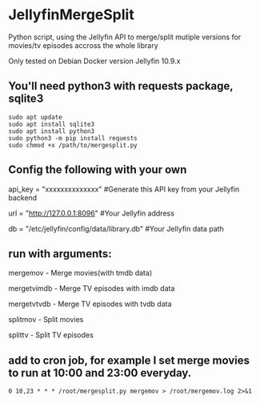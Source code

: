 # JellyfinMergeSplit

Python script, using the Jellyfin API to merge/split mutiple versions for movies/tv episodes accross the whole library

Only tested on Debian Docker version Jellyfin 10.9.x


## You'll need python3 with requests package, sqlite3

```
sudo apt update
sudo apt install sqlite3
sudo apt install python3
sudo python3 -m pip install requests
sudo chmod +x /path/to/mergesplit.py
``` 


## Config the following with your own

api_key = "xxxxxxxxxxxxxx"  #Generate this API key from your Jellyfin backend

url = "http://127.0.0.1:8096"  #Your Jellyfin address

db = "/etc/jellyfin/config/data/library.db"  #Your Jellyfin data path


## run with arguments:

mergemov - Merge movies(with tmdb data)

mergetvimdb - Merge TV episodes with imdb data

mergetvtvdb - Merge TV episodes with tvdb data

splitmov - Split movies

splittv - Split TV episodes


## add to cron job, for example I set merge movies to run at 10:00 and 23:00 everyday.
``` 
0 10,23 * * * /root/mergesplit.py mergemov > /root/mergemov.log 2>&1
``` 
